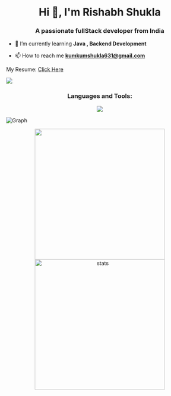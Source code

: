 <h1 align="center">Hi 👋, I'm Rishabh Shukla</h1>
<h3 align="center">A passionate fullStack developer from India</h3>

- 🌱 I’m currently learning **Java , Backend Development**

- 📫 How to reach me **kumkumshukla631@gmail.com**<br>
<p>My Resume: <a href = "https://drive.google.com/file/d/1T1yeDbaLzwK-BkV14sInEH3jYLmoGUeW/view" target = "_blank">Click Here</a></p>

[GitHub Profile Views Counter]: https://github.com/rishabh02dev/github-profile-views-counter


![](https://github.com/PulkitSinghDev/PulkitSinghDev/blob/main/footer.png) 

  
  


<h3 align="center">Languages and Tools:</h3>
<p align="center">
<img src="https://skillicons.dev/icons?i=postman,cpp,java,python,html,css,js,figma,nodejs,express,pug,mongodb,php" >
</p>

<p> <img align="center" src="https://github-readme-activity-graph.cyclic.app/graph?username=rishabh02dev&bg_color=050505&color=a694ff&line=9f85ff&point=00ff1e&area=true&hide_border=true" alt="Graph" /></p>



<div align='center' width="6rem">
    <img  width="350px" src= "https://github-readme-stats.vercel.app/api/top-langs/?username=rishabh02dev&theme=jolly&layout=compact&langs_count=10&hide=html"/>
<!--     <img  width="300px" height="150px" src="https://github-readme-stats.vercel.app/api?username=rishabh02dev&theme=jolly&show_icons=true"/> -->
    <img  width="350px"   src="https://github-readme-streak-stats.herokuapp.com?user=rishabh02dev&theme=jolly&border_radius=5" alt= "stats"/>
</div>





